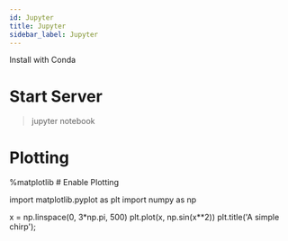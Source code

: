 ```yaml
---
id: Jupyter
title: Jupyter
sidebar_label: Jupyter
---
```



Install with Conda

# Start Server

> jupyter notebook


# Plotting


%matplotlib 		# Enable Plotting 

import matplotlib.pyplot as plt
import numpy as np

x = np.linspace(0, 3*np.pi, 500)
plt.plot(x, np.sin(x**2))
plt.title('A simple chirp');
